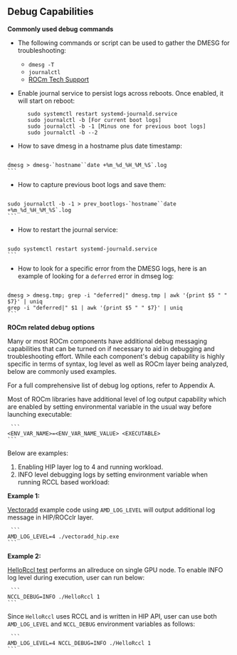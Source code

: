 ## **Debug Capabilities**

**Commonly used debug** **commands**

-    The following commands or script can be used to gather the DMESG for troubleshooting:

        - `dmesg -T`
        - `journalctl`
        - [ROCm Tech Support](https://github.com/amddcgpuce/rocmtechsupport/)

-    Enable journal service to persist logs across reboots. Once enabled, it will start on reboot:

     ```
        sudo systemctl restart systemd-journald.service
        sudo journalctl -b [For current boot logs]
        sudo journalctl -b -1 [Minus one for previous boot logs]
        sudo journalctl -b --2
        ```	

-    How to save dmesg in a hostname plus date timestamp:
	
     ```
	dmesg > dmesg-`hostname``date +%m_%d_%H_%M_%S`.log 
	```
				
-    How to capture previous boot logs and save them:				
	
     ```
	sudo journalctl -b -1 > prev_bootlogs-`hostname``date +%m_%d_%H_%M_%S`.log
	```									     										 
-    How to restart the journal service:
	
     ```
	sudo systemctl restart systemd-journald.service
	```

-    How to look for a specific error from the DMESG logs, here is an example of looking for a `deferred` error in dmseg log:

     ```
	dmesg > dmesg.tmp; grep -i "deferred|" dmesg.tmp | awk '{print $5 " " $7}' | uniq
	grep -i "deferred|" $1 | awk '{print $5 " " $7}' | uniq
	```

**ROCm related debug options**

Many or most ROCm components have additional debug messaging capabilities that can be turned on if necessary to aid in debugging and troubleshooting effort. While each component's debug capability is highly specific in terms of syntax, log level as well as ROCm layer being analyzed, below are commonly used examples. 

For a full comprehensive list of debug log options, refer to Appendix A.

Most of ROCm libraries have additional level of log output capability which are enabled by setting environmental variable in the usual way before launching executable:

     ```
	<ENV_VAR_NAME>=<ENV_VAR_NAME_VALUE> <EXECUTABLE>
	```

Below are examples:
1. Enabling HIP layer log to 4 and running workload.
2. INFO level debugging logs by setting environment variable when running RCCL based workload:

**Example 1:**

[Vectoradd](https://github.com/ROCm-Developer-Tools/HIP-Examples/tree/master/vectorAdd) example code using `AMD_LOG_LEVEL` will output additional log message in HIP/ROCclr layer.
    
     ```
	AMD_LOG_LEVEL=4 ./vectoradd_hip.exe
	```
    
**Example 2:**

[HelloRccl test](https://github.com/ROCmSoftwarePlatform/rccl/tree/develop/tools/HelloRccl) performs an allreduce on single GPU node. To enable INFO log level during execution, user can run below:

     ```
	NCCL_DEBUG=INFO ./HelloRccl 1
	```

Since `HelloRccl` uses RCCL and is written in HIP API, user can use both `AMD_LOG_LEVEL` and `NCCL_DEBUG` environment variables as follows:

     ```
	AMD_LOG_LEVEL=4 NCCL_DEBUG=INFO ./HelloRccl 1
	```
